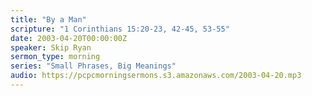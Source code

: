 ```yaml
---
title: "By a Man"
scripture: "1 Corinthians 15:20-23, 42-45, 53-55"
date: 2003-04-20T00:00:00Z
speaker: Skip Ryan
sermon_type: morning
series: "Small Phrases, Big Meanings"
audio: https://pcpcmorningsermons.s3.amazonaws.com/2003-04-20.mp3 
---
```



